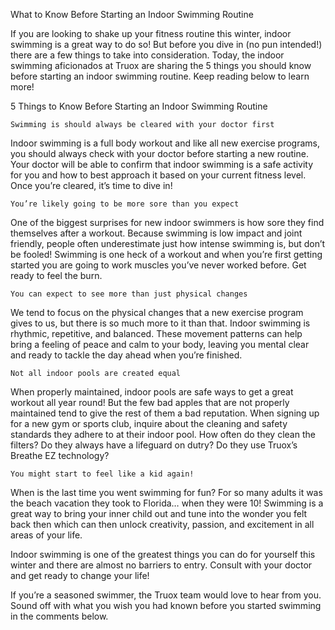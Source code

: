 What to Know Before Starting an Indoor Swimming Routine

If you are looking to shake up your fitness routine this winter, indoor swimming is a great way to do so! But before you dive in (no pun intended!) there are a few things to take into consideration. Today, the indoor swimming aficionados at Truox are sharing the 5 things you should know before starting an indoor swimming routine. Keep reading below to learn more!

5 Things to Know Before Starting an Indoor Swimming Routine

    Swimming is should always be cleared with your doctor first

Indoor swimming is a full body workout and like all new exercise programs, you should always check with your doctor before starting a new routine. Your doctor will be able to confirm that indoor swimming is a safe activity for you and how to best approach it based on your current fitness level. Once you’re cleared, it’s time to dive in!

    You’re likely going to be more sore than you expect

One of the biggest surprises for new indoor swimmers is how sore they find themselves after a workout. Because swimming is low impact and joint friendly, people often underestimate just how intense swimming is, but don’t be fooled! Swimming is one heck of a workout and when you’re first getting started you are going to work muscles you’ve never worked before. Get ready to feel the burn.

    You can expect to see more than just physical changes

We tend to focus on the physical changes that a new exercise program gives to us, but there is so much more to it than that. Indoor swimming is rhythmic, repetitive, and balanced. These movement patterns can help bring a feeling of peace and calm to your body, leaving you mental clear and ready to tackle the day ahead when you’re finished.

    Not all indoor pools are created equal

When properly maintained, indoor pools are safe ways to get a great workout all year round! But the few bad apples that are not properly maintained tend to give the rest of them a bad reputation. When signing up for a new gym or sports club, inquire about the cleaning and safety standards they adhere to at their indoor pool. How often do they clean the filters? Do they always have a lifeguard on dutry? Do they use Truox’s Breathe EZ technology?

    You might start to feel like a kid again!

When is the last time you went swimming for fun? For so many adults it was the beach vacation they took to Florida… when they were 10! Swimming is a great way to bring your inner child out and tune into the wonder you felt back then which can then unlock creativity, passion, and excitement in all areas of your life.

Indoor swimming is one of the greatest things you can do for yourself this winter and there are almost no barriers to entry. Consult with your doctor and get ready to change your life!

If you’re a seasoned swimmer, the Truox team would love to hear from you. Sound off with what you wish you had known before you started swimming in the comments below.
